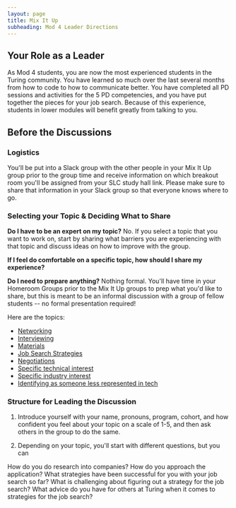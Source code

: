 ```yaml
---
layout: page
title: Mix It Up
subheading: Mod 4 Leader Directions
---
```


## Your Role as a Leader
As Mod 4 students, you are now the most experienced students in the Turing community. You have learned so much over the last several months from how to code to how to communicate better. You have completed all PD sessions and activities for the 5 PD competencies, and you have put together the pieces for your job search. Because of this experience, students in lower modules will benefit greatly from talking to you. 

## Before the Discussions

### Logistics
You'll be put into a Slack group with the other people in your Mix It Up group prior to the group time and receive information on which breakout room you'll be assigned from your SLC study hall link. Please make sure to share that information in your Slack group so that everyone knows where to go. 

### Selecting your Topic & Deciding What to Share
**Do I have to be an expert on my topic?**
No. If you select a topic that you want to work on, start by sharing what barriers you are experiencing with that topic and discuss ideas on how to improve with the group. 

**If I feel do comfortable on a specific topic, how should I share my experience?**


**Do I need to prepare anything?**
Nothing formal. You'll have time in your Homeroom Groups prior to the Mix It Up groups to prep what you'd like to share, but this is meant to be an informal discussion with a group of fellow students -- no formal presentation required!

Here are the topics:
 
* [Networking](/mixed_groups/mixed_networking_prompts)
* [Interviewing](/mixed_groups/mixed_interviewing_prompts)
* [Materials](/mixed_groups/mixed_materials_prompts)
* [Job Search Strategies](/mixed_groups/mixed_jss_prompts)
* [Negotiations](/mixed_groups/mixed_negotiations_prompts)
* [Specific technical interest](/mixed_groups/mixed_tech_interest_prompts)
* [Specific industry interest](/mixed_groups/mixed_industry_interest_prompts)
* [Identifying as someone less represented in tech](/mixed_groups/mixed_less_represented_prompts)

### Structure for Leading the Discussion
1. Introduce yourself with your name, pronouns, program, cohort, and how confident you feel about your topic on a scale of 1-5, and then ask others in the group to do the same.

2. Depending on your topic, you'll start with different questions, but you can 

How do you do research into companies? How do you approach the application? 
What strategies have been successful for you with your job search so far?
What is challenging about figuring out a strategy for the job search? 
What advice do you have for others at Turing when it comes to strategies for the job search?
